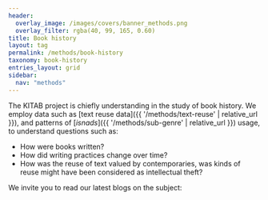 ```yaml
---
header:
  overlay_image: /images/covers/banner_methods.png
  overlay_filter: rgba(40, 99, 165, 0.60)
title: Book history
layout: tag
permalink: /methods/book-history
taxonomy: book-history
entries_layout: grid
sidebar:
  nav: "methods"
---
```


The KITAB project is chiefly understanding in the study of book history. We employ data such as [text reuse data]({{ '/methods/text-reuse' | relative_url }}), and patterns of [*isnads*]({{ '/methods/sub-genre' | relative_url }}) usage, to understand questions such as:
* How were books written?
* How did writing practices change over time?
* How was the reuse of text valued by contemporaries, was kinds of reuse might have been considered as intellectual theft?

We invite you to read our latest blogs on the subject: